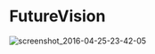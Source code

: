 # FutureVision
![screenshot_2016-04-25-23-42-05](https://cloud.githubusercontent.com/assets/18037094/14798800/0766141c-0b42-11e6-8913-5e11d171847f.png)
